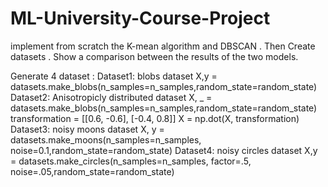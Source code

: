 # ML-University-Course-Project
implement from scratch the K-mean algorithm and DBSCAN . Then Create datasets . Show a comparison between the results of the two models.

Generate 4 dataset :
Dataset1: blobs dataset
X,y = datasets.make_blobs(n_samples=n_samples,random_state=random_state)
Dataset2: Anisotropicly distributed dataset
X, _ = datasets.make_blobs(n_samples=n_samples,random_state=random_state)
transformation = [[0.6, -0.6], [-0.4, 0.8]]
X = np.dot(X, transformation)
Dataset3: noisy moons dataset
X, y = datasets.make_moons(n_samples=n_samples, noise=0.1,random_state=random_state)
Dataset4: noisy circles dataset
X,y = datasets.make_circles(n_samples=n_samples, factor=.5, noise=.05,random_state=random_state)
